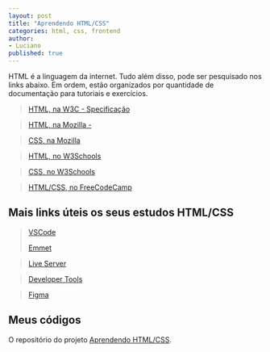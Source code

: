```yaml
---
layout: post
title: "Aprendendo HTML/CSS"
categories: html, css, frontend
author:
- Luciano
published: true
---
```


HTML é a linguagem da internet. Tudo além disso, pode ser pesquisado nos links
abaixo. Em ordem, estão organizados por quantidade de documentação para tutoriais e exercícios.

> [HTML, na W3C - Specificação](https://html.spec.whatwg.org/multipage/)

> [HTML, na Mozilla - ](https://developer.mozilla.org/en-US/docs/Web/HTML)

> [CSS, na Mozilla](https://developer.mozilla.org/pt-BR/docs/Web/CSS)

> [HTML, no W3Schools](https://www.w3schools.com/html/html_intro.asp)

> [CSS, no W3Schools](https://www.w3schools.com/css/css_intro.asp)

> [HTML/CSS, no FreeCodeCamp](https://www.freecodecamp.org/learn/2022/responsive-web-design/)



## Mais links úteis os seus estudos HTML/CSS

> [VSCode](https://code.visualstudio.com/)
>
> [Emmet](https://code.visualstudio.com/docs/editor/emmet)

> [Live Server](https://marketplace.visualstudio.com/items?itemName=ritwickdey.LiveServer)

> [Developer Tools](https://developer.mozilla.org/pt-BR/docs/Learn/Common_questions/What_are_browser_developer_tools)

> [Figma](https://www.figma.com)

## Meus códigos

O repositório do projeto [Aprendendo HTML/CSS](https://github.com/learnermap/learning-html-css).
